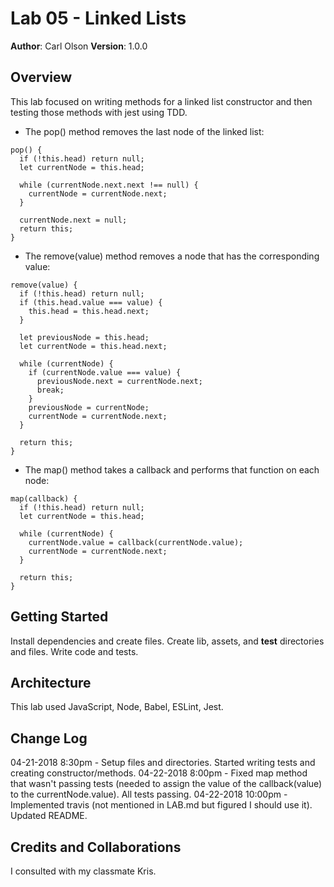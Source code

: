 # Lab 05 - Linked Lists
**Author**: Carl Olson
**Version**: 1.0.0 

## Overview
This lab focused on writing methods for a linked list constructor and then testing those methods with jest using TDD.

* The pop() method removes the last node of the linked list:
```
pop() {
  if (!this.head) return null;
  let currentNode = this.head;

  while (currentNode.next.next !== null) {
    currentNode = currentNode.next;
  }

  currentNode.next = null;
  return this;
}
```

* The remove(value) method removes a node that has the corresponding value:
```
remove(value) {
  if (!this.head) return null;
  if (this.head.value === value) {
    this.head = this.head.next;
  }

  let previousNode = this.head;
  let currentNode = this.head.next;

  while (currentNode) {
    if (currentNode.value === value) {
      previousNode.next = currentNode.next;
      break;
    }
    previousNode = currentNode;
    currentNode = currentNode.next;
  }

  return this;
}
```

* The map() method takes a callback and performs that function on each node:
```  
map(callback) {
  if (!this.head) return null;
  let currentNode = this.head;
  
  while (currentNode) {
    currentNode.value = callback(currentNode.value);
    currentNode = currentNode.next;
  }

  return this;
}
```

## Getting Started
Install dependencies and create files. 
Create lib, assets, and __test__ directories and files. 
Write code and tests.

## Architecture
This lab used JavaScript, Node, Babel, ESLint, Jest. 

## Change Log
04-21-2018 8:30pm - Setup files and directories. Started writing tests and creating constructor/methods. 
04-22-2018 8:00pm - Fixed map method that wasn't passing tests (needed to assign the value of the callback(value) to the currentNode.value). All tests passing. 
04-22-2018 10:00pm - Implemented travis (not mentioned in LAB.md but figured I should use it). Updated README. 

## Credits and Collaborations
I consulted with my classmate Kris. 